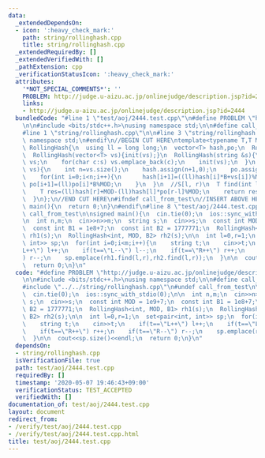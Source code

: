 ```yaml
---
data:
  _extendedDependsOn:
  - icon: ':heavy_check_mark:'
    path: string/rollinghash.cpp
    title: string/rollinghash.cpp
  _extendedRequiredBy: []
  _extendedVerifiedWith: []
  _pathExtension: cpp
  _verificationStatusIcon: ':heavy_check_mark:'
  attributes:
    '*NOT_SPECIAL_COMMENTS*': ''
    PROBLEM: http://judge.u-aizu.ac.jp/onlinejudge/description.jsp?id=2444
    links:
    - http://judge.u-aizu.ac.jp/onlinejudge/description.jsp?id=2444
  bundledCode: "#line 1 \"test/aoj/2444.test.cpp\"\n#define PROBLEM \"http://judge.u-aizu.ac.jp/onlinejudge/description.jsp?id=2444\"\
    \n\n#include <bits/stdc++.h>\nusing namespace std;\n\n#define call_from_test\n\
    #line 1 \"string/rollinghash.cpp\"\n\n#line 3 \"string/rollinghash.cpp\"\nusing\
    \ namespace std;\n#endif\n//BEGIN CUT HERE\ntemplate<typename T,T MOD,T B>\nstruct\
    \ RollingHash{\n  using ll = long long;\n  vector<T> hash,po;\n  RollingHash(){}\n\
    \  RollingHash(vector<T> vs){init(vs);}\n  RollingHash(string &s){\n    vector<T>\
    \ vs;\n    for(char c:s) vs.emplace_back(c);\n    init(vs);\n  }\n  void init(vector<T>\
    \ vs){\n    int n=vs.size();\n    hash.assign(n+1,0);\n    po.assign(n+1,1);\n\
    \    for(int i=0;i<n;i++){\n      hash[i+1]=((ll)hash[i]*B+vs[i])%MOD;\n     \
    \ po[i+1]=(ll)po[i]*B%MOD;\n    }\n  }\n  //S[l, r)\n  T find(int l,int r){\n\
    \    T res=(ll)hash[r]+MOD-(ll)hash[l]*po[r-l]%MOD;\n    return res>=MOD?res-MOD:res;\n\
    \  }\n};\n//END CUT HERE\n#ifndef call_from_test\n//INSERT ABOVE HERE\nsigned\
    \ main(){\n  return 0;\n}\n#endif\n#line 8 \"test/aoj/2444.test.cpp\"\n#undef\
    \ call_from_test\n\nsigned main(){\n  cin.tie(0);\n  ios::sync_with_stdio(0);\n\
    \n  int n,m;\n  cin>>n>>m;\n  string s;\n  cin>>s;\n  const int MOD = 1e9+7;\n\
    \  const int B1 = 1e8+7;\n  const int B2 = 1777771;\n  RollingHash<int, MOD, B1>\
    \ rh1(s);\n  RollingHash<int, MOD, B2> rh2(s);\n\n  int l=0,r=1;\n  set<pair<int,\
    \ int>> sp;\n  for(int i=0;i<m;i++){\n    string t;\n    cin>>t;\n    if(t==\"\
    L++\") l++;\n    if(t==\"L--\") l--;\n    if(t==\"R++\") r++;\n    if(t==\"R--\"\
    ) r--;\n    sp.emplace(rh1.find(l,r),rh2.find(l,r));\n  }\n\n  cout<<sp.size()<<endl;\n\
    \  return 0;\n}\n"
  code: "#define PROBLEM \"http://judge.u-aizu.ac.jp/onlinejudge/description.jsp?id=2444\"\
    \n\n#include <bits/stdc++.h>\nusing namespace std;\n\n#define call_from_test\n\
    #include \"../../string/rollinghash.cpp\"\n#undef call_from_test\n\nsigned main(){\n\
    \  cin.tie(0);\n  ios::sync_with_stdio(0);\n\n  int n,m;\n  cin>>n>>m;\n  string\
    \ s;\n  cin>>s;\n  const int MOD = 1e9+7;\n  const int B1 = 1e8+7;\n  const int\
    \ B2 = 1777771;\n  RollingHash<int, MOD, B1> rh1(s);\n  RollingHash<int, MOD,\
    \ B2> rh2(s);\n\n  int l=0,r=1;\n  set<pair<int, int>> sp;\n  for(int i=0;i<m;i++){\n\
    \    string t;\n    cin>>t;\n    if(t==\"L++\") l++;\n    if(t==\"L--\") l--;\n\
    \    if(t==\"R++\") r++;\n    if(t==\"R--\") r--;\n    sp.emplace(rh1.find(l,r),rh2.find(l,r));\n\
    \  }\n\n  cout<<sp.size()<<endl;\n  return 0;\n}\n"
  dependsOn:
  - string/rollinghash.cpp
  isVerificationFile: true
  path: test/aoj/2444.test.cpp
  requiredBy: []
  timestamp: '2020-05-07 19:46:43+09:00'
  verificationStatus: TEST_ACCEPTED
  verifiedWith: []
documentation_of: test/aoj/2444.test.cpp
layout: document
redirect_from:
- /verify/test/aoj/2444.test.cpp
- /verify/test/aoj/2444.test.cpp.html
title: test/aoj/2444.test.cpp
---
```

